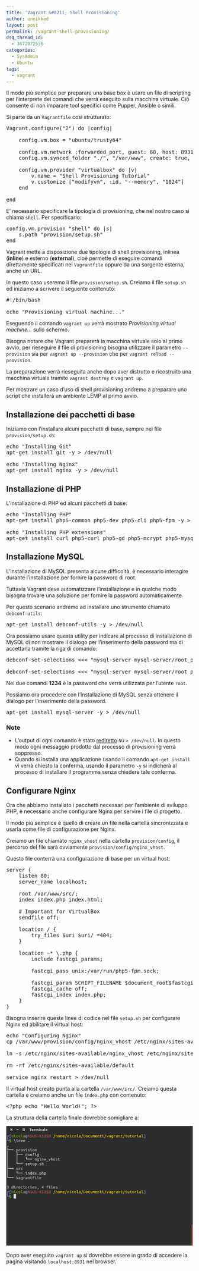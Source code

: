```yaml
---
title: 'Vagrant &#8211; Shell Provisioning'
author: unnikked
layout: post
permalink: /vagrant-shell-provisioning/
dsq_thread_id:
  - 3672872536
categories:
  - SysAdmin
  - Ubuntu
tags:
  - vagrant
---
```

<div align="center">
  <!-- unnikked - responsive - header --><ins class="adsbygoogle" style="display:block" data-ad-client="ca-pub-3846608868139288" data-ad-slot="2778724254" data-ad-format="auto"></ins>
</div>

  


Il modo più semplice per preparare una base box è usare un file di scripting per l&#8217;interprete dei comandi che verrà eseguito sulla macchina virtuale. Ciò consente di non imparare tool specifici come Pupper, Ansible o simili. 

Si parte da un `Vagrantfile` così strutturato:

<pre class="lang:ruby decode:true " >Vagrant.configure("2") do |config|
	
	config.vm.box = "ubuntu/trusty64"

	config.vm.network :forwarded_port, guest: 80, host: 8931, auto_correct: true
	config.vm.synced_folder "./", "/var/www", create: true, group: "www-data", owner: "www-data"

	config.vm.provider "virtualbox" do |v|
		v.name = "Shell Provisioning Tutorial"
		v.customize ["modifyvm", :id, "--memory", "1024"]
	end

end</pre>

E&#8217; necessario specificare la tipologia di provisioning, che nel nostro caso si chiama `shell`. Per specificarlo: 

<pre class="lang:ruby decode:true " >config.vm.provision "shell" do |s|
    s.path "provision/setup.sh"
end</pre>

Vagrant mette a disposizione due tipologie di shell provisioning, inlinea (**inline**) e esterno (**external**), cioè permette di eseguire comandi direttamente specificati nel `Vagrantfile` oppure da una sorgente esterna, anche un URL.

In questo caso useremo il file `provision/setup.sh`. Creiamo il file `setup.sh` ed iniziamo a scrivere il seguente contenuto: 

<pre class="lang:sh decode:true " >#!/bin/bash
 
echo "Provisioning virtual machine..."</pre>

Eseguendo il comando `vagrant up` verrà mostrato *Provisioning virtual machine&#8230;* sullo schermo. 

Bisogna notare che Vagrant preparerà la macchina virtuale solo al primo avvio, per rieseguire il file di provisioning bisogna utilizzare il parametro `--provision` sia per `vagrant up --provision` che per `vagrant reload --provision`.

La preparazione verrà rieseguita anche dopo aver distrutto e ricostruito una macchina virtuale tramite `vagrant destroy` e `vagrant up`.

Per mostrare un caso d&#8217;uso di shell provisioning andremo a preparare uno script che installerà un ambiente LEMP al primo avvio. 

## Installazione dei pacchetti di base

Iniziamo con l&#8217;installare alcuni pacchetti di base, sempre nel file `provision/setup.sh`:

<pre class="lang:sh decode:true " >echo "Installing Git"
apt-get install git -y &gt; /dev/null
 
echo "Installing Nginx"
apt-get install nginx -y &gt; /dev/null</pre>

## Installazione di PHP

L&#8217;installazione di PHP ed alcuni pacchetti di base:

<pre class="lang:sh decode:true " >echo "Installing PHP"
apt-get install php5-common php5-dev php5-cli php5-fpm -y &gt; /dev/null
 
echo "Installing PHP extensions"
apt-get install curl php5-curl php5-gd php5-mcrypt php5-mysql -y &gt; /dev/null</pre>

## Installazione MySQL

L&#8217;installazione di MySQL presenta alcune difficoltà, è necessario interagire durante l&#8217;installazione per fornire la password di root. 

Tuttavia Vagrant deve automatizzare l&#8217;installazione e in qualche modo bisogna trovare una soluzione per fornire la password automaticamente. 

Per questo scenario andremo ad installare uno strumento chiamato `debconf-utils`:

<pre class="lang:sh decode:true " >apt-get install debconf-utils -y &gt; /dev/null</pre>

Ora possiamo usare questa utility per indicare al processo di installazione di MySQL di non mostrare il dialogo per l&#8217;inserimento della password ma di accettarla tramite la riga di comando:

<pre class="lang:sh decode:true " >debconf-set-selections &lt;&lt;&lt; "mysql-server mysql-server/root_password password 1234"
 
debconf-set-selections &lt;&lt;&lt; "mysql-server mysql-server/root_password_again password 1234"</pre>

Nei due comandi **1234** è la password che verrà utilizzata per l&#8217;utente `root`.

Possiamo ora procedere con l&#8217;installazione di MySQL senza ottenere il dialogo per l&#8217;inserimento della password. 

<pre class="lang:sh decode:true " >apt-get install mysql-server -y &gt; /dev/null</pre>

### Note

  * L&#8217;output di ogni comando è stato <a href="gestire-i-canali-standard-linux" title="Gestire i canali standard di Linux" target="_blank">rediretto</a> su `> /dev/null`. In questo modo ogni messaggio prodotto dal processo di provisioning verrà soppresso.
  * Quando si installa una applicazione usando il comando `apt-get install` vi verrà chiesto la conferma, usando il parametro `-y` si indicherà al processo di installare il programma senza chiedere tale conferma.

## Configurare Nginx

Ora che abbiamo installato i pacchetti necessari per l&#8217;ambiente di sviluppo PHP, è necessario anche configurare Nginx per servire i file di progetto. 

Il modo più semplice è quello di creare un file nella cartella sincronizzata e usarla come file di configurazione per Nginx. 

Creiamo un file chiamato `nginx_vhost` nella cartella `provision/config`, il percorso del file sarà ovviamente `provision/config/nginx_vhost`.

Questo file conterrà una configurazione di base per un virtual host: 

<pre class="lang:sh decode:true " >server {
    listen 80;
    server_name localhost;
     
    root /var/www/src/;
    index index.php index.html;
     
    # Important for VirtualBox
    sendfile off;
     
    location / {
        try_files $uri $uri/ =404;
    }
     
    location ~* \.php {
        include fastcgi_params;
         
        fastcgi_pass unix:/var/run/php5-fpm.sock;
         
        fastcgi_param SCRIPT_FILENAME $document_root$fastcgi_script_name;
        fastcgi_cache off;
        fastcgi_index index.php;
    }
}</pre>

Bisogna inserire queste linee di codice nel file `setup.sh` per configurare Nginx ed abilitare il virtual host: 

<pre class="lang:sh decode:true " >echo "Configuring Nginx"
cp /var/www/provision/config/nginx_vhost /etc/nginx/sites-available/nginx_vhost &gt; /dev/null
 
ln -s /etc/nginx/sites-available/nginx_vhost /etc/nginx/sites-enabled/
 
rm -rf /etc/nginx/sites-available/default

service nginx restart > /dev/null</pre>

Il virtual host creato punta alla cartella `/var/www/src/`. Creiamo questa cartella e creiamo anche un file `index.php` con contenuto: 

<pre class="lang:php decode:true " >&lt;?php echo "Hello World!"; ?&gt;</pre>

La struttura della cartella finale dovrebbe somigliare a:

![vagrant shell provision folder structure][1]

Dopo aver eseguito `vagrant up` si dovrebbe essere in grado di accedere la pagina visitando `localhost:8931` nel browser. 

  


<div align="center">
  <!-- unnikked - responsive - footer --><ins class="adsbygoogle" style="display:block" data-ad-client="ca-pub-3846608868139288" data-ad-slot="4255457452" data-ad-format="auto"></ins>
</div>

 [1]: /wp-content/uploads/2015/04/vagrant-shell-provision-folder-structure.png